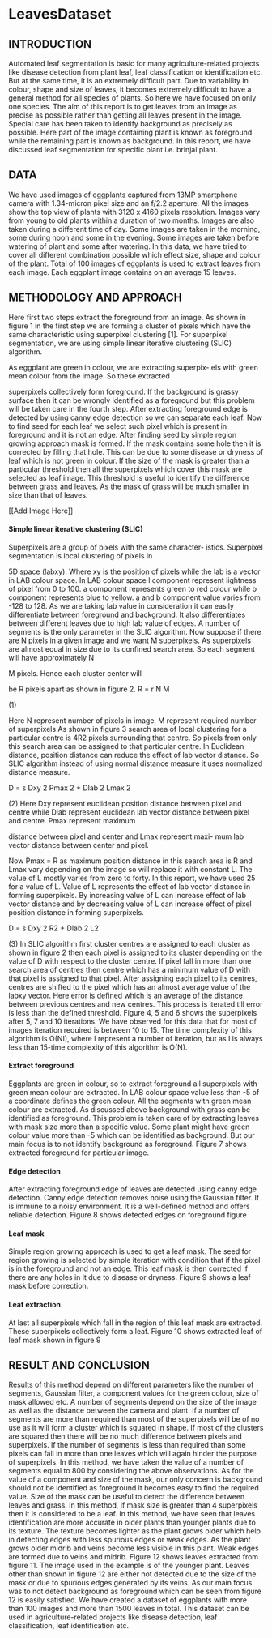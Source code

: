 # LeavesDataset

## INTRODUCTION

Automated leaf segmentation is basic for many agriculture-related projects like disease detection from plant leaf, leaf classification or identification etc. But at the same time, it is an extremely difficult part. Due to variability in colour, shape and size of leaves, it becomes extremely difficult to have a general method for all species of plants. So here we have focused on only one species. The aim of this report is to get leaves from an image as precise as possible rather than getting all leaves present in the image. Special care has been taken to identify background as precisely as possible. Here part of the image containing plant is known as foreground while the remaining part is known as background. In this report, we have discussed leaf segmentation for specific plant i.e. brinjal plant.

## DATA

We have used images of eggplants captured from 13MP
smartphone camera with 1.34-micron pixel size and an f/2.2
aperture. All the images show the top view of plants with 3120
x 4160 pixels resolution. Images vary from young to old plants
within a duration of two months. Images are also taken during
a different time of day. Some images are taken in the morning,
some during noon and some in the evening. Some images are
taken before watering of plant and some after watering. In this
data, we have tried to cover all different combination possible
which effect size, shape and colour of the plant. Total of 100
images of eggplants is used to extract leaves from each image.
Each eggplant image contains on an average 15 leaves.

## METHODOLOGY AND APPROACH
Here first two steps extract the foreground from an image.
As shown in figure 1 in the first step we are forming a
cluster of pixels which have the same characteristic using
superpixel clustering [1]. For superpixel segmentation, we are
using simple linear iterative clustering (SLIC) algorithm.

As eggplant are green in colour, we are extracting superpix-
els with green mean colour from the image. So these extracted

superpixels collectively form foreground. If the background is
grassy surface then it can be wrongly identified as a foreground
but this problem will be taken care in the fourth step.
After extracting foreground edge is detected by using canny
edge detection so we can separate each leaf. Now to find
seed for each leaf we select such pixel which is present in
foreground and it is not an edge. After finding seed by simple
region growing approach mask is formed. If the mask contains
some hole then it is corrected by filling that hole. This can
be due to some disease or dryness of leaf which is not green
in colour. If the size of the mask is greater than a particular
threshold then all the superpixels which cover this mask are
selected as leaf image. This threshold is useful to identify the
difference between grass and leaves. As the mask of grass will
be much smaller in size than that of leaves.

[[Add Image Here]]

#### Simple linear iterative clustering (SLIC)

Superpixels are a group of pixels with the same character-
istics. Superpixel segmentation is local clustering of pixels in

5D space (labxy). Where xy is the position of pixels while the
lab is a vector in LAB colour space. In LAB colour space
l component represent lightness of pixel from 0 to 100. a
component represents green to red colour while b component
represents blue to yellow. a and b component value varies
from -128 to 128. As we are taking lab value in consideration
it can easily differentiate between foreground and background.
It also differentiates between different leaves due to high lab
value of edges.
A number of segments is the only parameter in the SLIC
algorithm. Now suppose if there are N pixels in a given image
and we want M superpixels. As superpixels are almost equal
in size due to its confined search area. So each segment will
have approximately N

M pixels. Hence each cluster center will

be R pixels apart as shown in figure 2.
R =
r
N
M

(1)

Here N represent number of pixels in image,
M represent required number of superpixels
As shown in figure 3 search area of local clustering for
a particular centre is 4R2 pixels surrounding that centre. So
pixels from only this search area can be assigned to that
particular centre.
In Euclidean distance, position distance can reduce the
effect of lab vector distance. So SLIC algorithm instead of
using normal distance measure it uses normalized distance
measure.

D =
s
Dxy
2
Pmax
2 +
Dlab
2
Lmax
2

(2)
Here Dxy represent euclidean position distance between
pixel and centre while Dlab represent euclidean lab vector
distance between pixel and centre. Pmax represent maximum

distance between pixel and center and Lmax represent maxi-
mum lab vector distance between center and pixel.

Now Pmax = R as maximum position distance in this
search area is R and Lmax vary depending on the image
so will replace it with constant L. The value of L mostly
varies from zero to forty. In this report, we have used 25 for
a value of L. Value of L represents the effect of lab vector
distance in forming superpixels. By increasing value of L can
increase effect of lab vector distance and by decreasing value
of L can increase effect of pixel position distance in forming
superpixels.

D =
s
Dxy
2
R2
+
Dlab
2
L2

(3)
In SLIC algorithm first cluster centres are assigned to each
cluster as shown in figure 2 then each pixel is assigned to its
cluster depending on the value of D with respect to the cluster centre. If pixel fall in more than one search area of centres
then centre which has a minimum value of D with that pixel
is assigned to that pixel.
After assigning each pixel to its centres, centres are shifted
to the pixel which has an almost average value of the labxy
vector. Here error is defined which is an average of the distance
between previous centres and new centres. This process is
iterated till error is less than the defined threshold.
Figure 4, 5 and 6 shows the superpixels after 5, 7 and 10
iterations. We have observed for this data that for most of
images iteration required is between 10 to 15.
The time complexity of this algorithm is O(NI), where I
represent a number of iteration, but as I is always less than
15-time complexity of this algorithm is O(N).

#### Extract foreground
Eggplants are green in colour, so to extract foreground all
superpixels with green mean colour are extracted. In LAB
colour space value less than -5 of a coordinate defines the
green colour. All the segments with green mean colour are
extracted. As discussed above background with grass can be
identified as foreground. This problem is taken care of by
extracting leaves with mask size more than a specific value.
Some plant might have green colour value more than -5 which
can be identified as background. But our main focus is to not
identify background as foreground. Figure 7 shows extracted
foreground for particular image.

#### Edge detection
After extracting foreground edge of leaves are detected
using canny edge detection. Canny edge detection removes
noise using the Gaussian filter. It is immune to a noisy
environment. It is a well-defined method and offers reliable
detection. Figure 8 shows detected edges on foreground figure

#### Leaf mask
Simple region growing approach is used to get a leaf mask.
The seed for region growing is selected by simple iteration
with condition that if the pixel is in the foreground and not an
edge. This leaf mask is then corrected if there are any holes
in it due to disease or dryness. Figure 9 shows a leaf mask
before correction.

#### Leaf extraction
At last all superpixels which fall in the region of this leaf
mask are extracted. These superpixels collectively form a leaf.
Figure 10 shows extracted leaf of leaf mask shown in figure
9

## RESULT AND CONCLUSION
Results of this method depend on different parameters like
the number of segments, Gaussian filter, a component values
for the green colour, size of mask allowed etc.
A number of segments depend on the size of the image
as well as the distance between the camera and plant. If a
number of segments are more than required than most of the
superpixels will be of no use as it will form a cluster which is
squared in shape. If most of the clusters are squared then there
will be no much difference between pixels and superpixels. If
the number of segments is less than required than some pixels
can fall in more than one leaves which will again hinder the
purpose of superpixels. In this method, we have taken the
value of a number of segments equal to 800 by considering
the above observations.
As for the value of a component and size of the mask,
our only concern is background should not be identified as
foreground it becomes easy to find the required value. Size
of the mask can be useful to detect the difference between
leaves and grass. In this method, if mask size is greater than
4 superpixels then it is considered to be a leaf.
In this method, we have seen that leaves identification are
more accurate in older plants than younger plants due to its
texture. The texture becomes lighter as the plant grows older
which help in detecting edges with less spurious edges or weak
edges. As the plant grows older midrib and veins become less
visible in this plant. Weak edges are formed due to veins and
midrib.
Figure 12 shows leaves extracted from figure 11. The image
used in the example is of the younger plant. Leaves other than
shown in figure 12 are either not detected due to the size of
the mask or due to spurious edges generated by its veins. As
our main focus was to not detect background as foreground
which can be seen from figure 12 is easily satisfied.
We have created a dataset of eggplants with more than 100
images and more than 1500 leaves in total. This dataset can
be used in agriculture-related projects like disease detection,
leaf classification, leaf identification etc.